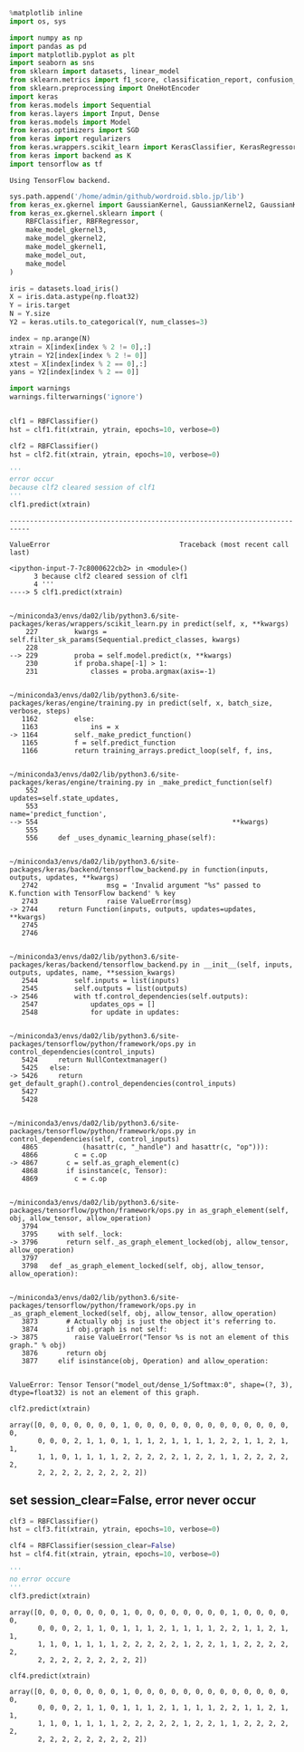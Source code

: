 

```python
%matplotlib inline
import os, sys

import numpy as np
import pandas as pd
import matplotlib.pyplot as plt
import seaborn as sns
from sklearn import datasets, linear_model
from sklearn.metrics import f1_score, classification_report, confusion_matrix, make_scorer
from sklearn.preprocessing import OneHotEncoder
import keras
from keras.models import Sequential
from keras.layers import Input, Dense
from keras.models import Model
from keras.optimizers import SGD
from keras import regularizers
from keras.wrappers.scikit_learn import KerasClassifier, KerasRegressor
from keras import backend as K
import tensorflow as tf
```

    Using TensorFlow backend.



```python
sys.path.append('/home/admin/github/wordroid.sblo.jp/lib')
from keras_ex.gkernel import GaussianKernel, GaussianKernel2, GaussianKernel3
from keras_ex.gkernel.sklearn import (
    RBFClassifier, RBFRegressor,
    make_model_gkernel3,
    make_model_gkernel2,
    make_model_gkernel1,
    make_model_out,
    make_model
)
```


```python
iris = datasets.load_iris()
X = iris.data.astype(np.float32)
Y = iris.target
N = Y.size
Y2 = keras.utils.to_categorical(Y, num_classes=3)

index = np.arange(N)
xtrain = X[index[index % 2 != 0],:]
ytrain = Y2[index[index % 2 != 0]]
xtest = X[index[index % 2 == 0],:]
yans = Y2[index[index % 2 == 0]]
```


```python
import warnings
warnings.filterwarnings('ignore')
```


```python

```


```python
clf1 = RBFClassifier()
hst = clf1.fit(xtrain, ytrain, epochs=10, verbose=0)
```


```python
clf2 = RBFClassifier()
hst = clf2.fit(xtrain, ytrain, epochs=10, verbose=0)
```


```python
'''
error occur
because clf2 cleared session of clf1
'''
clf1.predict(xtrain)
```


    ---------------------------------------------------------------------------

    ValueError                                Traceback (most recent call last)

    <ipython-input-7-7c8000622cb2> in <module>()
          3 because clf2 cleared session of clf1
          4 '''
    ----> 5 clf1.predict(xtrain)
    

    ~/miniconda3/envs/da02/lib/python3.6/site-packages/keras/wrappers/scikit_learn.py in predict(self, x, **kwargs)
        227         kwargs = self.filter_sk_params(Sequential.predict_classes, kwargs)
        228 
    --> 229         proba = self.model.predict(x, **kwargs)
        230         if proba.shape[-1] > 1:
        231             classes = proba.argmax(axis=-1)


    ~/miniconda3/envs/da02/lib/python3.6/site-packages/keras/engine/training.py in predict(self, x, batch_size, verbose, steps)
       1162         else:
       1163             ins = x
    -> 1164         self._make_predict_function()
       1165         f = self.predict_function
       1166         return training_arrays.predict_loop(self, f, ins,


    ~/miniconda3/envs/da02/lib/python3.6/site-packages/keras/engine/training.py in _make_predict_function(self)
        552                                                updates=self.state_updates,
        553                                                name='predict_function',
    --> 554                                                **kwargs)
        555 
        556     def _uses_dynamic_learning_phase(self):


    ~/miniconda3/envs/da02/lib/python3.6/site-packages/keras/backend/tensorflow_backend.py in function(inputs, outputs, updates, **kwargs)
       2742                 msg = 'Invalid argument "%s" passed to K.function with TensorFlow backend' % key
       2743                 raise ValueError(msg)
    -> 2744     return Function(inputs, outputs, updates=updates, **kwargs)
       2745 
       2746 


    ~/miniconda3/envs/da02/lib/python3.6/site-packages/keras/backend/tensorflow_backend.py in __init__(self, inputs, outputs, updates, name, **session_kwargs)
       2544         self.inputs = list(inputs)
       2545         self.outputs = list(outputs)
    -> 2546         with tf.control_dependencies(self.outputs):
       2547             updates_ops = []
       2548             for update in updates:


    ~/miniconda3/envs/da02/lib/python3.6/site-packages/tensorflow/python/framework/ops.py in control_dependencies(control_inputs)
       5424     return NullContextmanager()
       5425   else:
    -> 5426     return get_default_graph().control_dependencies(control_inputs)
       5427 
       5428 


    ~/miniconda3/envs/da02/lib/python3.6/site-packages/tensorflow/python/framework/ops.py in control_dependencies(self, control_inputs)
       4865           (hasattr(c, "_handle") and hasattr(c, "op"))):
       4866         c = c.op
    -> 4867       c = self.as_graph_element(c)
       4868       if isinstance(c, Tensor):
       4869         c = c.op


    ~/miniconda3/envs/da02/lib/python3.6/site-packages/tensorflow/python/framework/ops.py in as_graph_element(self, obj, allow_tensor, allow_operation)
       3794 
       3795     with self._lock:
    -> 3796       return self._as_graph_element_locked(obj, allow_tensor, allow_operation)
       3797 
       3798   def _as_graph_element_locked(self, obj, allow_tensor, allow_operation):


    ~/miniconda3/envs/da02/lib/python3.6/site-packages/tensorflow/python/framework/ops.py in _as_graph_element_locked(self, obj, allow_tensor, allow_operation)
       3873       # Actually obj is just the object it's referring to.
       3874       if obj.graph is not self:
    -> 3875         raise ValueError("Tensor %s is not an element of this graph." % obj)
       3876       return obj
       3877     elif isinstance(obj, Operation) and allow_operation:


    ValueError: Tensor Tensor("model_out/dense_1/Softmax:0", shape=(?, 3), dtype=float32) is not an element of this graph.



```python
clf2.predict(xtrain)
```




    array([0, 0, 0, 0, 0, 0, 0, 1, 0, 0, 0, 0, 0, 0, 0, 0, 0, 0, 0, 0, 0, 0,
           0, 0, 0, 2, 1, 1, 0, 1, 1, 1, 2, 1, 1, 1, 1, 2, 2, 1, 1, 2, 1, 1,
           1, 1, 0, 1, 1, 1, 1, 2, 2, 2, 2, 2, 1, 2, 2, 1, 1, 2, 2, 2, 2, 2,
           2, 2, 2, 2, 2, 2, 2, 2, 2])



## set session_clear=False, error never occur


```python
clf3 = RBFClassifier()
hst = clf3.fit(xtrain, ytrain, epochs=10, verbose=0)
```


```python
clf4 = RBFClassifier(session_clear=False)
hst = clf4.fit(xtrain, ytrain, epochs=10, verbose=0)
```


```python
'''
no error occure
'''
clf3.predict(xtrain)
```




    array([0, 0, 0, 0, 0, 0, 0, 1, 0, 0, 0, 0, 0, 0, 0, 0, 1, 0, 0, 0, 0, 0,
           0, 0, 0, 2, 1, 1, 0, 1, 1, 1, 2, 1, 1, 1, 1, 2, 2, 1, 1, 2, 1, 1,
           1, 1, 0, 1, 1, 1, 1, 2, 2, 2, 2, 2, 1, 2, 2, 1, 1, 2, 2, 2, 2, 2,
           2, 2, 2, 2, 2, 2, 2, 2, 2])




```python
clf4.predict(xtrain)
```




    array([0, 0, 0, 0, 0, 0, 0, 1, 0, 0, 0, 0, 0, 0, 0, 0, 0, 0, 0, 0, 0, 0,
           0, 0, 0, 2, 1, 1, 0, 1, 1, 1, 2, 1, 1, 1, 1, 2, 2, 1, 1, 2, 1, 1,
           1, 1, 0, 1, 1, 1, 1, 2, 2, 2, 2, 2, 1, 2, 2, 1, 1, 2, 2, 2, 2, 2,
           2, 2, 2, 2, 2, 2, 2, 2, 2])




```python

```


```python

```


```python

```
